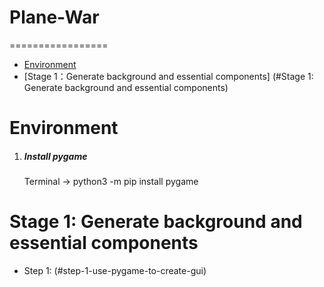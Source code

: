 # Plane-War
=================

   * [Environment](#environment)<br>
   * [Stage 1：Generate background and essential components] (#Stage 1: Generate background and essential components)<br>

# Environment

1. ##### Install pygame
    Terminal -> python3 -m pip install pygame

# Stage 1: Generate background and essential components

* Step 1: (#step-1-use-pygame-to-create-gui)<br>
